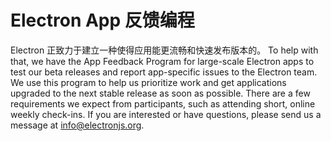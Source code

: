 # Electron App 反馈编程

Electron 正致力于建立一种使得应用能更流畅和快速发布版本的。 To help with that, we have the App Feedback Program for large-scale Electron apps to test our beta releases and report app-specific issues to the Electron team. We use this program to help us prioritize work and get applications upgraded to the next stable release as soon as possible. There are a few requirements we expect from participants, such as attending short, online weekly check-ins. If you are interested or have questions, please send us a message at info@electronjs.org.